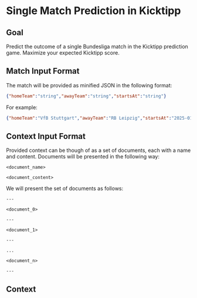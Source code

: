 # Single Match Prediction in Kicktipp

## Goal

Predict the outcome of a single Bundesliga match in the Kicktipp prediction game. Maximize your expected Kicktipp score.

## Match Input Format

The match will be provided as minified JSON in the following format:

```json
{"homeTeam":"string","awayTeam":"string","startsAt":"string"}
```

For example:

```json
{"homeTeam":"VfB Stuttgart","awayTeam":"RB Leipzig","startsAt":"2025-01-18T15:30:00Z"}
```

## Context Input Format

Provided context can be though of as a set of documents, each with a name and content. Documents will be presented in the following way:

```text
<document_name>

<document_content>
```

We will present the set of documents as follows:

```text
---

<document_0>

---

<document_1>

---

...

<document_n>

---
```

## Context
